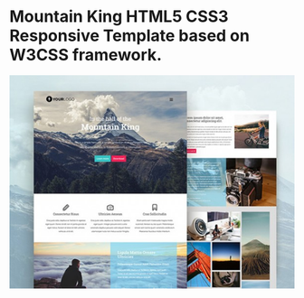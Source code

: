 # Mountain King HTML5 CSS3 Responsive Template based on  W3CSS framework.   

![screenshot](images/freebiebug-mountain-king-screenshot.jpg)  

